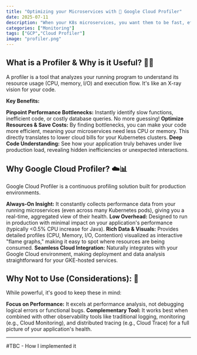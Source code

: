 ```yaml
---
title: "Optimizing your Microservices with 🚀 Google Cloud Profiler"
date: 2025-07-11
description: "When your K8s microservices, you want them to be fast, efficient, and cost-effective. But how do you know exactly where your code is spending its time or consuming resources? That's where a profiler comes in."
categories: ["Monitoring"]
tags: ["GCP","Cloud Profiler"]
image: "profiler.png"
---
```


## What is a Profiler & Why is it Useful? 🕵️‍♂️

A profiler is a tool that analyzes your running program to understand its resource usage (CPU, memory, I/O) and execution flow. It's like an X-ray vision for your code.

**Key Benefits:**

**Pinpoint Performance Bottlenecks:** Instantly identify slow functions, inefficient code, or costly database queries. No more guessing!
**Optimize Resources & Save Costs:** By finding bottlenecks, you can make your code more efficient, meaning your microservices need less CPU or memory. This directly translates to lower cloud bills for your Kubernetes clusters.
**Deep Code Understanding:** See how your application truly behaves under live production load, revealing hidden inefficiencies or unexpected interactions.

## Why Google Cloud Profiler? ☁️📊

Google Cloud Profiler is a continuous profiling solution built for production environments.

**Always-On Insight:** It constantly collects performance data from your running microservices (even across many Kubernetes pods), giving you a real-time, aggregated view of their health.
**Low Overhead:** Designed to run in production with minimal impact on your application's performance (typically <0.5% CPU increase for Java).
**Rich Data & Visuals:** Provides detailed profiles (CPU, Memory, I/O, Contention) visualized as interactive "flame graphs," making it easy to spot where resources are being consumed.
**Seamless Cloud Integration:** Naturally integrates with your Google Cloud environment, making deployment and data analysis straightforward for your GKE-hosted services.

## Why Not to Use (Considerations): 🤔

While powerful, it's good to keep these in mind:

**Focus on Performance:** It excels at performance analysis, not debugging logical errors or functional bugs.
**Complementary Tool:** It works best when combined with other observability tools like traditional logging, monitoring (e.g., Cloud Monitoring), and distributed tracing (e.g., Cloud Trace) for a full picture of your application's health.

---

#TBC - How I implemented it

